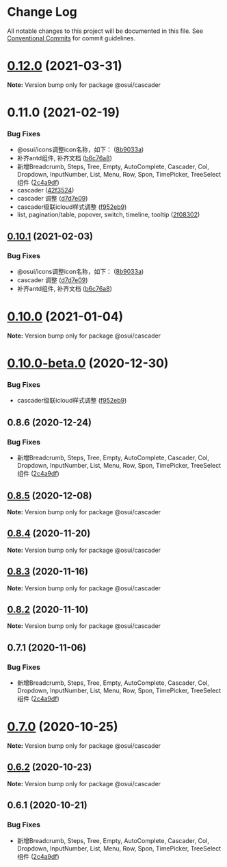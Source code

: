 # Change Log

All notable changes to this project will be documented in this file.
See [Conventional Commits](https://conventionalcommits.org) for commit guidelines.

# [0.12.0](https://gitee.com/gitee-fe/osui/tree/master/compare/v0.11.0...v0.12.0) (2021-03-31)

**Note:** Version bump only for package @osui/cascader





# 0.11.0 (2021-02-19)


### Bug Fixes

* @osui/icons调整icon名称，如下： ([8b9033a](https://gitee.com/gitee-fe/osui/tree/master/commits/8b9033af14f14ebae853692523739ca22c64123a))
* 补齐antd组件, 补齐文档 ([b6c76a8](https://gitee.com/gitee-fe/osui/tree/master/commits/b6c76a864b121479e151a97e926546f3370d0aed))
* 新增Breadcrumb, Steps, Tree, Empty, AutoComplete, Cascader, Col, Dropdown, InputNumber, List, Menu, Row, Spon, TimePicker, TreeSelect 组件 ([2c4a9df](https://gitee.com/gitee-fe/osui/tree/master/commits/2c4a9df6af2a0283da7027a20043b0ccebceb2c4))
* cascader ([42f3524](https://gitee.com/gitee-fe/osui/tree/master/commits/42f3524da71b6d4617626c39f2b99acfc6c984b4))
* cascader 调整 ([d7d7e09](https://gitee.com/gitee-fe/osui/tree/master/commits/d7d7e09d48feecefaea7762b6a1c4e1b948f111d))
* cascader级联icloud样式调整 ([f952eb9](https://gitee.com/gitee-fe/osui/tree/master/commits/f952eb91e6195118aa2c727e0ff08e0be4bb96f9))
* list, pagination/table, popover, switch, timeline, tooltip ([2f08302](https://gitee.com/gitee-fe/osui/tree/master/commits/2f08302a6e008c3039175a9ef283181ac3e62d31))





## [0.10.1](https://gitee.com/gitee-fe/osui/tree/master/compare/@osui/cascader@0.10.0...@osui/cascader@0.10.1) (2021-02-03)


### Bug Fixes

* @osui/icons调整icon名称，如下： ([8b9033a](https://gitee.com/gitee-fe/osui/tree/master/commits/8b9033af14f14ebae853692523739ca22c64123a))
* cascader 调整 ([d7d7e09](https://gitee.com/gitee-fe/osui/tree/master/commits/d7d7e09d48feecefaea7762b6a1c4e1b948f111d))
* 补齐antd组件, 补齐文档 ([b6c76a8](https://gitee.com/gitee-fe/osui/tree/master/commits/b6c76a864b121479e151a97e926546f3370d0aed))





# [0.10.0](https://gitee.com/gitee-fe/osui/tree/master/compare/@osui/cascader@0.10.0-beta.0...@osui/cascader@0.10.0) (2021-01-04)

**Note:** Version bump only for package @osui/cascader





# [0.10.0-beta.0](https://gitee.com/gitee-fe/osui/tree/master/compare/@osui/cascader@0.8.6...@osui/cascader@0.10.0-beta.0) (2020-12-30)


### Bug Fixes

* cascader级联icloud样式调整 ([f952eb9](https://gitee.com/gitee-fe/osui/tree/master/commits/f952eb91e6195118aa2c727e0ff08e0be4bb96f9))





## 0.8.6 (2020-12-24)


### Bug Fixes

* 新增Breadcrumb, Steps, Tree, Empty, AutoComplete, Cascader, Col, Dropdown, InputNumber, List, Menu, Row, Spon, TimePicker, TreeSelect 组件 ([2c4a9df](https://gitee.com/gitee-fe/osui/tree/master/commits/2c4a9df6af2a0283da7027a20043b0ccebceb2c4))





## [0.8.5](https://gitee.com/gitee-fe/osui/tree/master/compare/@osui/cascader@0.8.4...@osui/cascader@0.8.5) (2020-12-08)

**Note:** Version bump only for package @osui/cascader





## [0.8.4](https://gitee.com/gitee-fe/osui/tree/master/compare/@osui/cascader@0.8.3...@osui/cascader@0.8.4) (2020-11-20)

**Note:** Version bump only for package @osui/cascader





## [0.8.3](https://gitee.com/gitee-fe/osui/tree/master/compare/@osui/cascader@0.8.2...@osui/cascader@0.8.3) (2020-11-16)

**Note:** Version bump only for package @osui/cascader





## [0.8.2](https://gitee.com/gitee-fe/osui/tree/master/compare/@osui/cascader@0.6.2...@osui/cascader@0.8.2) (2020-11-10)

**Note:** Version bump only for package @osui/cascader





## 0.7.1 (2020-11-06)


### Bug Fixes

* 新增Breadcrumb, Steps, Tree, Empty, AutoComplete, Cascader, Col, Dropdown, InputNumber, List, Menu, Row, Spon, TimePicker, TreeSelect 组件 ([2c4a9df](https://gitee.com/gitee-fe/osui/tree/master/commits/2c4a9df6af2a0283da7027a20043b0ccebceb2c4))





# [0.7.0](https://gitee.com/gitee-fe/osui/tree/master/compare/@osui/cascader@0.6.2...@osui/cascader@0.7.0) (2020-10-25)

**Note:** Version bump only for package @osui/cascader





## [0.6.2](https://gitee.com/gitee-fe/osui/tree/master/compare/@osui/cascader@0.6.1...@osui/cascader@0.6.2) (2020-10-23)

**Note:** Version bump only for package @osui/cascader





## 0.6.1 (2020-10-21)


### Bug Fixes

* 新增Breadcrumb, Steps, Tree, Empty, AutoComplete, Cascader, Col, Dropdown, InputNumber, List, Menu, Row, Spon, TimePicker, TreeSelect 组件 ([2c4a9df](https://gitee.com/gitee-fe/osui/tree/master/commits/2c4a9df6af2a0283da7027a20043b0ccebceb2c4))
